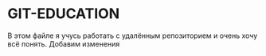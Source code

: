 # GIT-EDUCATION
В этом файле я учусь работать с удалённым репозиторием и очень хочу всё понять.
Добавим изменения